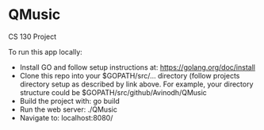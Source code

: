 # QMusic
CS 130 Project

To run this app locally:
  -  Install GO and follow setup instructions at: https://golang.org/doc/install
  - Clone this repo into your $GOPATH/src/... directory (follow projects directory setup as described by link above. For example, your directory structure could be $GOPATH/src/github/Avinodh/QMusic
  - Build the project with: go build
  - Run the web server: ./QMusic
  - Navigate to: localhost:8080/ 

